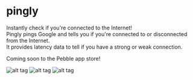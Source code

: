 pingly
======

Instantly check if you're connected to the Internet!  
Pingly pings Google and tells you if you're connected to or disconnected from the Internet.  
It provides latency data to tell if you have a strong or weak connection.  

Coming soon to the Pebble app store!

![alt tag](http://www.ericmpayne.com/pingly/ss0.png)
![alt tag](http://www.ericmpayne.com/pingly/ss1.png)
![alt tag](http://www.ericmpayne.com/pingly/ss2.png)
